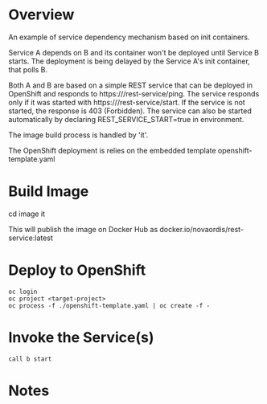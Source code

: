 # Overview

An example of service dependency mechanism based on init containers.

Service A depends on B and its container won't be deployed until Service B
starts. The deployment is being delayed by the Service A's init container,
that polls B.

Both A and B are based on a simple REST service that can be deployed in 
OpenShift and responds to https://<public-address>/rest-service/ping. 
The service responds only if it was started with
https://<public-address>/rest-service/start. If the service is not started, 
the response is 403 (Forbidden). The service can also be started automatically
by declaring REST_SERVICE_START=true in environment.

The image build process is handled by 'it'.

The OpenShift deployment is relies on the embedded template openshift-template.yaml

# Build Image

  cd image
  it
  
This will publish the image on Docker Hub as docker.io/novaordis/rest-service:latest  

# Deploy to OpenShift 

    oc login
    oc project <target-project>
    oc process -f ./openshift-template.yaml | oc create -f -
    
# Invoke the Service(s)

    call b start
    
        

# Notes
